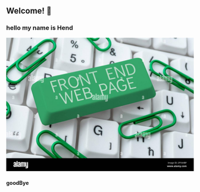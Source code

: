 ## Welcome! 👋
### hello my name is Hend
![Design day 6 im my depi trainee](./frontend1.jpg)

#### goodBye